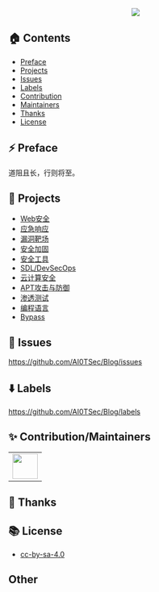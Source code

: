 <p align="center"><img src="https://ai0tsec.github.io/Blog/images/AboutMe.png"></p>

## 🏠 Contents

- [Preface](#Preface)
- [Projects](https://github.com/AI0TSec/Blog/projects)
- [Issues](https://github.com/AI0TSec/Blog/issues)
- [Labels](https://github.com/AI0TSec/Blog/labels)
- [Contribution](#Contribution)
- [Maintainers](#Maintainers)
- [Thanks](#Thanks)
- [License](#License)

## ⚡️ Preface

道阻且长，行则将至。

## 🚀 Projects

- [Web安全](https://github.com/AI0TSec/Blog/projects/9)
- [应急响应](https://github.com/AI0TSec/Blog/projects/2)
- [漏洞靶场](https://github.com/AI0TSec/Blog/projects/7)
- [安全加固](https://github.com/AI0TSec/Blog/projects/6)
- [安全工具](https://github.com/AI0TSec/Blog/projects/8)
- [SDL/DevSecOps](https://github.com/AI0TSec/Blog/projects/5)
- [云计算安全](https://github.com/AI0TSec/Blog/projects/4)
- [APT攻击与防御](https://github.com/AI0TSec/Blog/projects/3)
- [渗透测试](https://github.com/AI0TSec/Blog/projects/1)
- [编程语言](https://github.com/AI0TSec/Blog/projects/11)
- [Bypass](https://github.com/AI0TSec/Blog/projects/10)

## 📝 Issues

https://github.com/AI0TSec/Blog/issues

## ⬇️ Labels

https://github.com/AI0TSec/Blog/labels

## ✨ Contribution/Maintainers

<table>
    <tbody>
        <tr>
            <td>
                <a href="https://github.com/AI0TSec"><img width="50" height="50" src="https://ai0tsec.github.io/Blog/images/Photo.jpg"></a>
            </td>
        </tr>
    </tbody>
</table>

## 👋 Thanks

## 📚 License

- [cc-by-sa-4.0](https://choosealicense.com/licenses/cc-by-sa-4.0/)

## Other
<link rel="stylesheet" href="https://unpkg.com/comicgen/dist/comicgen.min.css">
<script async src="https://unpkg.com/comicgen"></script>
<svg width="500" height="600">
  <g class="comicgen" name="dee" angle="straight" emotion="smilehappy" pose="pointingright" x="-120"></g>
  <g class="comicgen" name="dey" angle="straight" emotion="smile" pose="handsinpocket" x="150"></g>
</svg>
